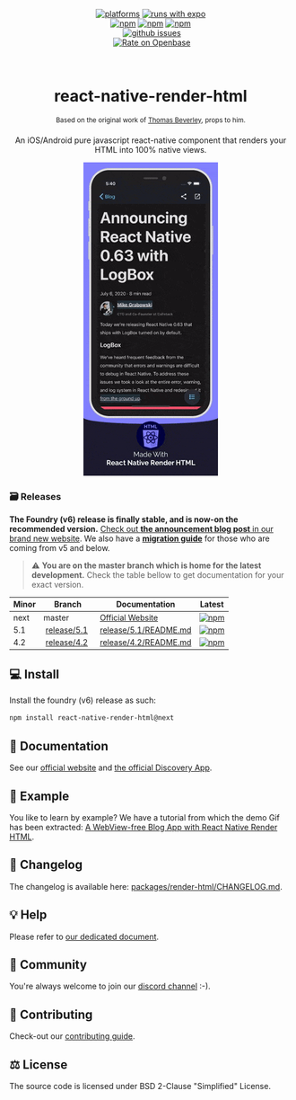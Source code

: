 <p align="center">
  <div align="center">
    <a href=""
      ><img
        src="https://img.shields.io/badge/platforms-Android%20%7C%20iOS%20%7C%20MacOs%20%7C%20Windows-brightgreen.svg?colorB=191A17"
        alt="platforms"
    /></a>
    <a href="https://github.com/expo/expo"
      ><img
        src="https://img.shields.io/badge/Runs%20with%20Expo-000.svg?style=flat&amp;logo=EXPO&amp;labelColor=ffffff&amp;logoColor=000"
        alt="runs with expo"
    /></a>
  </div>
  <div align="center">
    <a href="https://www.npmjs.com/package/react-native-render-html"
      ><img
        src="https://img.shields.io/npm/v/react-native-render-html/latest"
        alt="npm"
    /></a>
    <a href="https://www.npmjs.com/package/react-native-render-html"
      ><img
        src="https://img.shields.io/npm/v/react-native-render-html/next"
        alt="npm"
    /></a>
    <a href="https://www.npmjs.com/package/react-native-render-html"
      ><img
        src="https://img.shields.io/npm/dm/react-native-render-html.svg?colorB=007ec6"
        alt="npm"
    /></a>
  </div>
  <div align="center">
    <a href="https://codecov.io/gh/meliorence/react-native-render-html"
      ><img
        src="https://img.shields.io/codecov/c/gh/meliorence/react-native-render-html"
        alt=""
    /></a>
    <a
      href="https://github.com/meliorence/react-native-render-html/actions?query=branch%3Amaster+workflow%3ACI"
      ><img
        src="https://github.com/meliorence/react-native-render-html/workflows/CI/badge.svg?branch=master"
        alt=""
    /></a>
    <a href="https://github.com/meliorence/react-native-render-html/issues"
      ><img
        src="https://img.shields.io/github/issues/meliorence/react-native-render-html.svg"
        alt="github issues"
    /></a>
    <a href="https://semver.org/spec/v2.0.0.html"
      ><img src="https://img.shields.io/badge/semver-2.0.0-e10079.svg" alt=""
    /></a>
  </div>
  <div align="center">
    <a href="https://discord.gg/dbEMMJM"
      ><img
        src="https://img.shields.io/discord/736906960041148476?label=discord"
        alt=""
    /></a>
    <a
      href="https://openbase.com/js/react-native-render-html?utm_source=embedded&amp;utm_medium=badge&amp;utm_campaign=rate-badge"
      ><img
        src="https://badges.openbase.com/js/rating/react-native-render-html.svg"
        alt="Rate on Openbase"
    /></a>
  </div>
</p>
<br/>
<h1 align="center">react-native-render-html</h1>
<p align="center">
  <sup>Based on the original work of <a href="https://github.com/Thomas101">Thomas Beverley</a>, props to him.</sup>
</p>
<p align="center">
An iOS/Android pure javascript react-native component that renders your HTML into 100% native views.
</p>
<p align="center">
    <a href="https://meliorence.github.io/react-native-render-html/blog/2021/06/27/create-blog-app-rnrh-I"><img src="./assets/demo.gif"></a>
</p>

### 🗃️ Releases

**The Foundry (v6) release is finally stable, and is now-on the recommended
version.** [Check out **the announcement blog post** in our brand new
website](https://meliorence.github.io/react-native-render-html/blog/2021/06/07/foundry-announcement).
We also have a [**migration
guide**](https://meliorence.github.io/react-native-render-html/docs/migration-guide)
for those who are coming from v5 and below.

> :warning: **You are on the master branch which is home for the latest development.**
> Check the table bellow to get documentation for your exact
> version.


| Minor | Branch                                                                                    | Documentation                                                                                              | Latest                                                                         |
| ----- | ----------------------------------------------------------------------------------------- | ---------------------------------------------------------------------------------------------------------- | ------------------------------------------------------------------------------ |
| next  | master                                                                                    | [Official Website](https://meliorence.github.io/react-native-render-html/)                                 | [![npm](https://img.shields.io/npm/v/react-native-render-html/next)](#)        |
| 5.1   |  [release/5.1](https://github.com/meliorence/react-native-render-html/tree/release/5.1)   | [release/5.1/README.md](https://github.com/meliorence/react-native-render-html/blob/release/5.1/README.md) | [![npm](https://img.shields.io/npm/v/react-native-render-html/release/5.1)](#) |
| 4.2   |  [release/4.2](https://github.com/meliorence/react-native-render-html/tree/release/4.2)   | [release/4.2/README.md](https://github.com/meliorence/react-native-render-html/blob/release/4.2/README.md) | [![npm](https://img.shields.io/npm/v/react-native-render-html/release/4.2)](#) |

<a name="prereleases"></a>

## :computer: Install

Install the foundry (v6) release as such:

```bash
npm install react-native-render-html@next
```

## :blue_book: Documentation

See our [official website](https://meliorence.github.io/react-native-render-html/) and [the official Discovery App](https://expo.io/@jsamr/react-native-render-html-discovery).

## :iphone: Example

You like to learn by example? We have a tutorial from which the demo Gif has been extracted: [A WebView-free Blog App with React Native Render HTML](https://meliorence.github.io/react-native-render-html/blog/2021/06/27/create-blog-app-rnrh-I).

## :notebook: Changelog

The changelog is available here: [packages/render-html/CHANGELOG.md](./packages/render-html/CHANGELOG.md).

## :bulb: Help

Please refer to [our dedicated document](./HELP.adoc).

## 👥 Community

You're always welcome to join our [discord channel](https://discord.gg/dbEMMJM) :-).

## :pencil: Contributing

Check-out our [contributing guide](./CONTRIBUTING.adoc).

## :balance_scale: License

The source code is licensed under BSD 2-Clause "Simplified" License.
